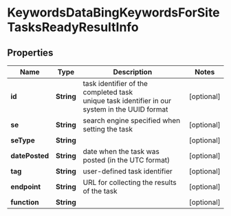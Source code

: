 # KeywordsDataBingKeywordsForSiteTasksReadyResultInfo


## Properties

| Name | Type | Description | Notes |
|------------ | ------------- | ------------- | -------------|
**id** | **String** | task identifier of the completed task<br>unique task identifier in our system in the UUID format |[optional]|
**se** | **String** | search engine specified when setting the task |[optional]|
**seType** | **String** |  |[optional]|
**datePosted** | **String** | date when the task was posted (in the UTC format) |[optional]|
**tag** | **String** | user-defined task identifier |[optional]|
**endpoint** | **String** | URL for collecting the results of the task |[optional]|
**function** | **String** |  |[optional]|